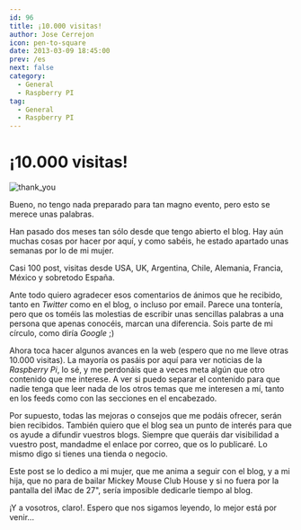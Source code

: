 ```yaml
---
id: 96
title: ¡10.000 visitas!
author: Jose Cerrejon
icon: pen-to-square
date: 2013-03-09 18:45:00
prev: /es
next: false
category:
  - General
  - Raspberry PI
tag:
  - General
  - Raspberry PI
---
```


# ¡10.000 visitas!

![thank_you](/images/thank-you.jpg)

Bueno, no tengo nada preparado para tan magno evento, pero esto se merece unas palabras.

Han pasado dos meses tan sólo desde que tengo abierto el blog. Hay aún muchas cosas  por hacer por aquí, y como sabéis, he estado apartado unas semanas por lo de mi mujer.

Casi 100 post, visitas desde USA, UK, Argentina, Chile, Alemania, Francia, México y sobretodo España.

Ante todo quiero agradecer esos comentarios de ánimos que he recibido, tanto en *Twitter* como en el blog, o incluso por email. Parece una tontería, pero que os toméis las molestias de escribir unas sencillas palabras a una persona que apenas conocéis, marcan una diferencia. Sois parte de mi círculo, como diría *Google* ;)

Ahora toca hacer algunos avances en la web (espero que no me lleve otras 10.000 visitas). La mayoría os pasáis por aquí para ver noticias de la *Raspberry Pi*, lo sé, y me perdonáis que a veces meta algún que otro contenido que me interese. A ver si puedo separar el contenido para que nadie tenga que leer nada de los otros temas que me interesen a mí, tanto en los feeds como con las secciones en el encabezado. 

Por supuesto, todas las mejoras o consejos que me podáis ofrecer, serán bien recibidos. También quiero que el blog sea un punto de interés para que os ayude a difundir vuestros blogs. Siempre que queráis dar visibilidad a vuestro post, mandadme el enlace por correo, que os lo publicaré. Lo mismo digo si tienes una tienda o negocio.

Este post se lo dedico a mi mujer, que me anima a seguir con el blog, y a mi hija, que no para de bailar Mickey Mouse Club House y si no fuera por la pantalla del iMac de 27", sería imposible dedicarle tiempo al blog.

¡Y a vosotros, claro!. Espero que nos sigamos leyendo, lo mejor está por venir...
